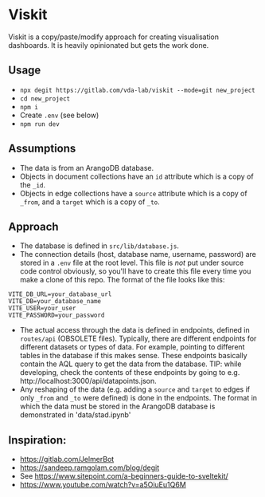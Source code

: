# Viskit
Viskit is a copy/paste/modify approach for creating visualisation dashboards. It is heavily opinionated but gets the work done.

## Usage
- `npx degit https://gitlab.com/vda-lab/viskit --mode=git new_project`
- `cd new_project`
- `npm i`
- Create `.env` (see below)
- `npm run dev`

## Assumptions
- The data is from an ArangoDB database.
- Objects in document collections have an `id` attribute which is a copy of the `_id`.
- Objects in edge collections have a `source` attribute which is a copy of `_from`, and a `target` which is a copy of `_to`.

## Approach
- The database is defined in `src/lib/database.js`.
- The connection details (host, database name, username, password) are stored in a `.env` file at the root level. This file is _not_ put under source code control obviously, so you'll have to create this file every time you make a clone of this repo. The format of the file looks like this:

```
VITE_DB_URL=your_database_url
VITE_DB=your_database_name
VITE_USER=your_user
VITE_PASSWORD=your_password
```

- The actual access through the data is defined in endpoints, defined in `routes/api` (OBSOLETE files). Typically, there are different endpoints for different datasets or types of data. For example, pointing to different tables in the database if this makes sense. These endpoints basically contain the AQL query to get the data from the database. TIP: while developing, check the contents of these endpoints by going to e.g. http://localhost:3000/api/datapoints.json.
- Any reshaping of the data (e.g. adding a `source` and `target` to edges if only `_from` and `_to` were defined) is done in the endpoints. The format in which the data must be stored in the ArangoDB database is demonstrated in 'data/stad.ipynb'

## Inspiration:
- https://gitlab.com/JelmerBot
- https://sandeep.ramgolam.com/blog/degit
- See https://www.sitepoint.com/a-beginners-guide-to-sveltekit/
- https://www.youtube.com/watch?v=a5OiuEu1Q6M
